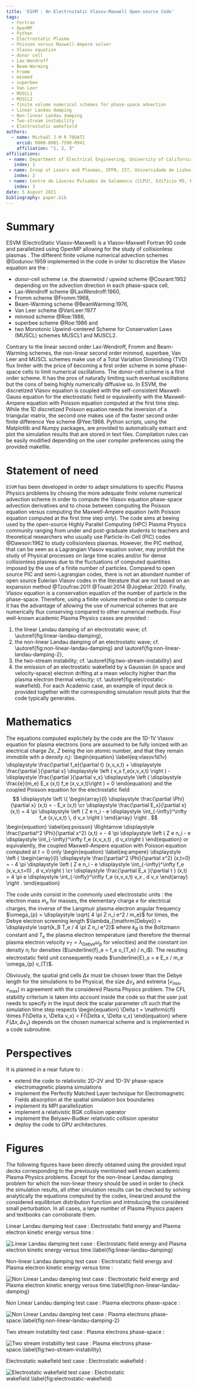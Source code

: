 ```yaml
---
title: 'ESVM : An Electrostatic Vlasov-Maxwell Open-source Code'
tags:
  - Fortran
  - OpenMP
  - Python
  - Electrostatic Plasma
  - Poisson versus Maxwell-Ampere solver
  - Vlasov equation
  - donor cell
  - Lax-Wendroff
  - Beam-Warming
  - Fromm 
  - minmod
  - superbee
  - Van Leer
  - MUSCL1
  - MUSCL2
  - finite volume numerical schemes for phase-space advection
  - Linear Landau damping
  - Non-linear Landau damping
  - Two-stream instability
  - Electrostatic wakefield
authors:
  - name: Michaël J-M R TOUATI
    orcid: 0000-0001-7590-0941
    affiliation: "1, 2, 3"
affiliations:
 - name: Department of Electrical Engineering, University of California Los Angeles, Los Angeles, CA 90095, USA
   index: 1
 - name: Group of Lasers and Plasmas, IPFN, IST, Universidade de Lisboa, Lisbon, Portugal
   index: 2
 - name: Centro de Láseres Pulsados de Salamanca (CLPU), Edificio M5, Parque Cientfico, C/ Adaja 8, 37185 Villamayor, Salamanca, Spain (current affiliation)
   index: 3
date: 5 August 2021
bibliography: paper.bib
---
```


# Summary

ESVM (ElectroStatic Vlasov-Maxwell) is a Vlasov-Maxwell Fortran 90 code and parallelized using OpenMP allowing for the study of collisionless plasmas . The different finite volume numerical advection schemes @Godunov:1959 implemented in the code in order to discretize the Vlasov equation are the :
- donor-cell scheme i.e. the downwind / upwind scheme @Courant:1952 depending on the advection direction in each phase-space cell, 
- Lax-Wendroff scheme @LaxWendroff:1960, 
- Fromm scheme @Fromm:1968,
- Beam-Warming scheme @BeamWarming:1976,
- Van Leer scheme @VanLeer:1977
- minmod scheme @Roe:1986, 
- superbee scheme @Roe:1986 and 
- two Monotonic Upwind-centered Scheme for Conservation Laws (MUSCL) schemes MUSCL1 and MUSCL2. 

Contrary to the linear second order Lax-Wendroff, Fromm and Beam-Warming schemes, the non-linear second order minmod, superbee, Van Leer and MUSCL schemes make use of a Total Variation Diminishing (TVD) flux limiter with the price of becoming a first order scheme in some phase-space cells to limit numerical oscillations. The donor-cell scheme is a first order scheme. It has the pros of naturally limiting such eventual oscillations but the cons of being highly numerically diffusive so. In ESVM, the discretized Vlasov equation is coupled with the self-consistent Maxwell-Gauss equation for the electrostatic field or equivalently with the Maxwell-Ampere equation with Poisson equation computed at the first time step. While the 1D discretized Poisson equation needs the inversion of a triangular matrix, the second one makes use of the faster second order finite difference Yee scheme @Yee:1966. Python scripts, using the Matplotlib and Numpy packages, are provided to automatically extract and plot the simulation results that are stored in text files. Compilation rules can be easily modified depending on the user compiler preferences using the provided makefile. 

# Statement of need

`ESVM` has been developed in order to adapt simulations to specific Plasma Physics problems by chosing the more adequate finite volume numerical advection scheme in order to compute the Vlasov equation phase-space advection derivatives and to chose between computing the Poisson equation versus computing the Maxwell-Ampere equation (with Poisson equation computed at the first time step only). The code aims at beeing used by the open-source Highly Parallel Computing (HPC) Plasma Physics community ranging from under and post-graduate students to teachers and theoretical researchers who usually use Particle-In-Cell (PIC) codes @Dawson:1962 to study collisionless plasmas. However, the PIC method, that can be seen as a Lagrangian Vlasov equation solver, may prohibit the study of Physical processes on large time scales and/or for dense collisionless plasmas due to the fluctuations of computed quantities imposed by the use of a finite number of particles. Compared to open source PIC and semi-Lagrangian codes, there is not an abundant number of open source Eulerian Vlasov codes in the literature that are not based on an expansion method @Tzoufras:2011 @Touati:2014 @Joglekar:2020. Finally, Vlasov equation is a conservation equation of the number of particle in the phase-space. Therefore, using a finite volume method in order to compute it has the advantage of allowing the use of numerical schemes that are numerically flux conserving compared to other numerical methods. Four well-known academic Plasma Physics cases are provided :
1) the linear Landau damping of an electrostatic wave; cf. \autoref{fig:linear-landau-damping}, 
2) the non-linear Landau damping of an electrostatic wave; cf. \autoref{fig:non-linear-landau-damping} and \autoref{fig:non-linear-landau-damping-2}, 
3) the two-stream instability; cf. \autoref{fig:two-stream-instability} and 
4) the emission of an electrostatic wakefield  by a Gaussian (in space and velocity-space) electron drifting at a mean velocity higher than the plasma electron thermal velocity; cf. \autoref{fig:electrostatic-wakefield}. For each Academic case, an example of input deck is provided together with the corresponding simulation result plots that the code typically generates.

# Mathematics

The equations computed explicitely by the code are the 1D-1V Vlasov equation for plasma electrons (ions are assumed to be fully ionized with an electrical charge $Z e$, $Z$ being the ion atomic number, and that they remain immobile with a density $n_i$): 
\begin{equation}
\label{eq:vlasov1d1v}
\displaystyle \frac{\partial f_e}{\partial t} (x,v_x,t) + \displaystyle \frac{\partial }{\partial x} \displaystyle \left ( v_x f_e(x,v_x,t) \right ) - \displaystyle \frac{\partial }{\partial v_x} \displaystyle \left ( \displaystyle \frac{e}{m_e} E_x (x,t) f_e (x,v_x,t)\right ) = 0
\end{equation}
and the coupled Poisson equation for the electrostatic field 
$$
\displaystyle \left \{ \begin{array}{l}
    \displaystyle \frac{\partial \Phi}{\partial x} (x,t) = - E_x (x,t)
\cr \displaystyle \frac{\partial E_x}{\partial x} (x,t) = 4 \pi \displaystyle \left ( Z e n_i - e \displaystyle \int_{-\infty}^\infty f_e (x,v_x,t) \, d v_x \right )
\end{array} \right .
$$
\begin{equation}
\label{eq:poisson}
\Rightarrow \displaystyle \frac{\partial^2 \Phi}{\partial x^2} (x,t) = - 4 \pi \displaystyle \left ( Z e n_i - e \displaystyle \int_{-\infty}^\infty f_e (x,v_x,t) \, d v_x\right )
\end{equation}
or equivalently, the coupled Maxwell-Ampere equation with Poisson equation computed at $t=0$ only
\begin{equation}
\label{eq:ampere}
\displaystyle \left \{ \begin{array}{l}
    \displaystyle \frac{\partial^2 \Phi}{\partial x^2} (x,t=0) = - 4 \pi \displaystyle \left ( Z e n_i - e \displaystyle \int_{-\infty}^\infty f_e (x,v_x,t=0) \, d v_x\right )
\cr  \displaystyle \frac{\partial E_x }{\partial t } (x,t) = 4 \pi e \displaystyle \int_{-\infty}^\infty f_e (x,v_x,t) v_x \, d v_x
\end{array} \right .
\end{equation}

The code units consist in the commonly used electrostatic units : the electron mass $m_e$ for masses, the elementary charge $e$ for electrical charges, the inverse of the Langmuir plasma electron angular frequency $\omega_{p} = \displaystyle \sqrt{ 4 \pi Z n_i e^2 / m_e}$ for times, the Debye electron screening length $\lambda_{\mathrm{Debye}} = \displaystyle \sqrt{k_B T_e / 4 \pi Z n_i e^2}$ where $k_B$ is the Boltzmann constant and $T_e$ the plasma electron temperature (and therefore the thermal plasma electron velocity $v_{T} = \lambda_{\mathrm{Debye}} \omega_{p}$ for velocities) and the constant ion density $n_i$ for densities ($\underline{f}_e = f_e v_{T_e} / n_i$). The resulting electrostatic field unit consequently reads $\underline{E}_x = e E_x / m_e \omega_{p} v_{T}$.

Obviously, the spatial grid cells $\Delta x$ must be chosen lower than the Debye length for the simulations to be Physical, the 
size $\Delta v_x$ and extrema $[v_{\mathrm{min}},v_{\mathrm{max}}]$ in agreement with the considered Plasma Physics problem. The CFL stability criterium is taken into account inside the code so that the user just needs to specify in the input deck the scalar parameter $\mathrm{cfl}$ such that the simulation time step respects
\begin{equation}
\Delta t = \mathrm{cfl} \times F(\Delta x, \Delta v_x) < F(\Delta x, \Delta v_x)
\end{equation}
where $F(\Delta x, \Delta v_x)$ depends on the chosen numerical scheme and is implemented in a code subroutine.

# Perspectives

It is planned in a near future to :
- extend the code to relativistic 2D-2V and 1D-3V phase-space electromagnetic plasma simulations
- implement the Perfectly Matched Layer technique for Electromagnetic Fields absorption at the spatial simulation box boundaries
- implement its MPI parallelization
- implement a relativistic BGK collision operator
- implement the Belyaev-Budker relativistic collision operator
- deploy the code to GPU architectures.

# Figures

The following figures have been directly obtained using the provided input decks corresponding to the previously mentioned well known academic Plasma Physics problems. Except for the non-linear Landau damping problem for which the non-linear theory should be used in order to check the simulation results, all other simulation results can be checked by solving analytically the equations computed by the codes, linearized around the considered equilibrium distribution function and introducing the considered small perturbation. In all cases, a large number of Plasma Physics papers and textbooks can corroborate them.

Linear Landau damping test case : Electrostatic field energy and Plasma electron kinetic energy versus time :

![Linear Landau damping test case : Electrostatic field energy and Plasma electron kinetic energy versus time.\label{fig:linear-landau-damping}](test-cases/Linear-Landau-Damping/figures-Poisson/energy.png)

Non-linear Landau damping test case : Electrostatic field energy and Plasma electron kinetic energy versus time :

![Non Linear Landau damping test case : Electrostatic field energy and Plasma electron kinetic energy versus time.\label{fig:non-linear-landau-damping}](test-cases/Non-Linear-Landau-Damping/figures-Poisson/energy.png)

Non Linear Landau damping test case : Plasma electrons phase-space :

![Non Linear Landau damping test case : Plasma electrons phase-space.\label{fig:non-linear-landau-damping-2}](test-cases/Non-Linear-Landau-Damping/figures-Poisson/f_log/f_log_69.png)

Two stream instability test case : Plasma electrons phase-space :

![Two stream instability test case : Plasma electrons phase-space.\label{fig:two-stream-instability}](test-cases/Two-Stream-Instability/figures-Poisson/f/f_81.png)

Electrostatic wakefield test case : Electrostatic wakefield :

![Electrostatic wakefield test case : Electrostatic wakefield.\label{fig:electrostatic-wakefield}](test-cases/Wakefield-Emission/figures-Poisson/Ex/Ex_30.png)
